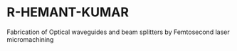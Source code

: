 # R-HEMANT-KUMAR
Fabrication of Optical waveguides and beam splitters by Femtosecond laser micromachining
